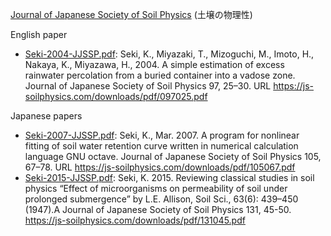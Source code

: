 [Journal of Japanese Society of Soil Physics](https://js-soilphysics.com/editions) (土壌の物理性)

English paper

- [Seki-2004-JJSSP.pdf](Seki-2004-JJSSP.pdf): Seki, K., Miyazaki, T., Mizoguchi, M., Imoto, H., Nakaya, K., Miyazawa, H., 2004. A simple estimation of excess rainwater percolation from a buried container into a vadose zone. Journal of Japanese Society of Soil Physics 97, 25–30. URL https://js-soilphysics.com/downloads/pdf/097025.pdf

Japanese papers

- [Seki-2007-JJSSP.pdf](Seki-2007-JJSSP.pdf): Seki, K., Mar. 2007. A program for nonlinear fitting of soil water retention curve written in numerical calculation language GNU octave. Journal of Japanese Society of Soil Physics 105, 67–78. URL https://js-soilphysics.com/downloads/pdf/105067.pdf
- [Seki-2015-JJSSP.pdf](Seki-2015-JJSSP.pdf): Seki, K. 2015. Reviewing classical studies in soil physics “Effect of microorganisms on permeability of soil under prolonged submergence” by L.E. Allison, Soil Sci., 63(6): 439–450 (1947).A Journal of Japanese Society of Soil Physics 131, 45-50. https://js-soilphysics.com/downloads/pdf/131045.pdf
